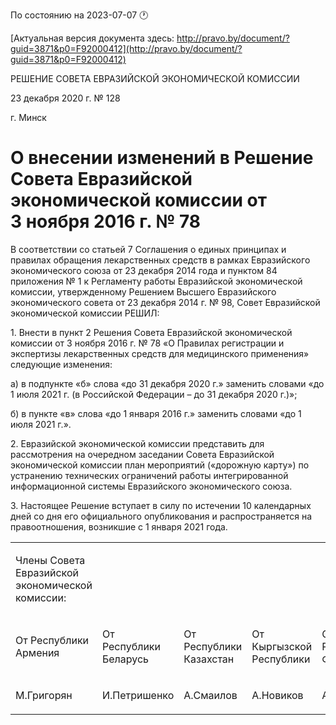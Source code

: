 По состоянию на 2023-07-07 &#x1F550;

[Актуальная версия документа здесь: http://pravo.by/document/?guid=3871&p0=F92000412](http://pravo.by/document/?guid=3871&p0=F92000412)

<p>РЕШЕНИЕ СОВЕТА ЕВРАЗИЙСКОЙ ЭКОНОМИЧЕСКОЙ КОМИССИИ</p>
<p>23 декабря 2020 г. № 128</p>
<p>г. Минск</p>
<h1>О внесении изменений в Решение Совета Евразийской экономической комиссии от 3 ноября 2016 г. № 78</h1>
<p>В соответствии со статьей 7 Соглашения о единых принципах и правилах обращения лекарственных средств в рамках Евразийского экономического союза от 23 декабря 2014 года и пунктом 84 приложения № 1 к Регламенту работы Евразийской экономической комиссии, утвержденному Решением Высшего Евразийского экономического совета от 23 декабря 2014 г. № 98, Совет Евразийской экономической комиссии РЕШИЛ:</p>
<p>1. Внести в пункт 2 Решения Совета Евразийской экономической комиссии от 3 ноября 2016 г. № 78 «О Правилах регистрации и экспертизы лекарственных средств для медицинского применения» следующие изменения:</p>
<p>а) в подпункте «б» слова «до 31 декабря 2020 г.» заменить словами «до 1 июля 2021 г. (в Российской Федерации – до 31 декабря 2020 г.)»;</p>
<p>б) в пункте «в» слова «до 1 января 2016 г.» заменить словами «до 1 июля 2021 г.».</p>
<p>2. Евразийской экономической комиссии представить для рассмотрения на очередном заседании Совета Евразийской экономической комиссии план мероприятий («дорожную карту») по устранению технических ограничений работы интегрированной информационной системы Евразийского экономического союза.</p>
<p>3. Настоящее Решение вступает в силу по истечении 10 календарных дней со дня его официального опубликования и распространяется на правоотношения, возникшие с 1 января 2021 года.</p>
<p></p>
<table>
<tr><td><p>Члены Совета Евразийской экономической комиссии:</p></td></tr>
<tr>
<td><p>От Республики Армения</p></td>
<td><p>От Республики Беларусь</p></td>
<td><p>От Республики Казахстан</p></td>
<td><p>От Кыргызской Республики</p></td>
<td><p>От Российской Федерации</p></td>
</tr>
<tr>
<td><p>М.Григорян</p></td>
<td><p>И.Петришенко</p></td>
<td><p>А.Смаилов</p></td>
<td><p>А.Новиков</p></td>
<td><p>А.Оверчук</p></td>
</tr>
</table>
<p></p>